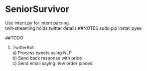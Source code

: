 # SeniorSurvivor
Use intent.py for intent parsing
<br>
twit-streaming holds twitter details
##NOTES
sudo pip install pyee

##TODO

1. TwitterBot<br>
	a) Process tweets using NLP<br>
	b) Send back response with price<br>
	c) Send email saying new order placed<br>

